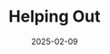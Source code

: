 ---
title: Helping Out
fulltitle: Helping Out

date: 2025-02-09

tags:
- 2025
characters:
- tzipora
- cobian
categories:
- sketch
- cobian
keywords:
- 2025

rgb: 124, 198, 160

url: /stories/poison/
image: /images/fullres/poison.jpg
---